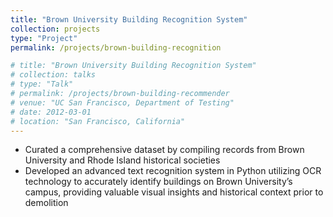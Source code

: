 ```yaml
---
title: "Brown University Building Recognition System"
collection: projects
type: "Project"
permalink: /projects/brown-building-recognition

# title: "Brown University Building Recognition System"
# collection: talks
# type: "Talk"
# permalink: /projects/brown-building-recommender
# venue: "UC San Francisco, Department of Testing"
# date: 2012-03-01
# location: "San Francisco, California"
---
```


* Curated a comprehensive dataset by compiling records from Brown University and Rhode Island historical societies
* Developed an advanced text recognition system in Python utilizing OCR technology to accurately identify buildings on Brown University’s campus, providing valuable visual insights and historical context prior to demolition
